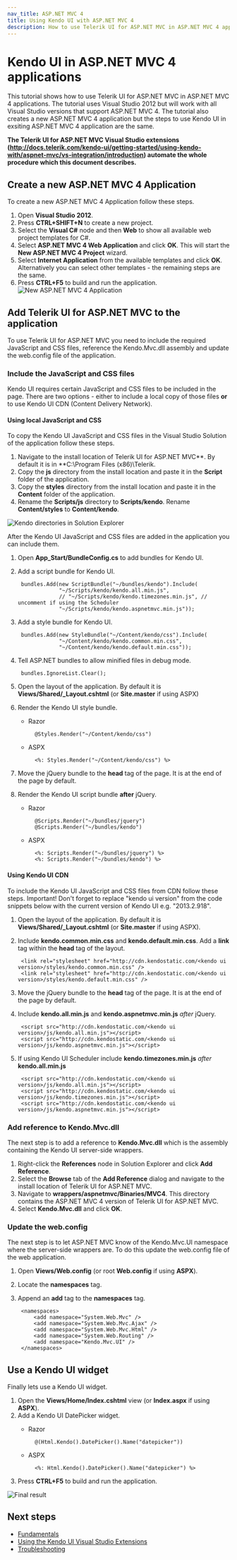 ```yaml
---
nav_title: ASP.NET MVC 4
title: Using Kendo UI with ASP.NET MVC 4
description: How to use Telerik UI for ASP.NET MVC in ASP.NET MVC 4 applications
---
```


# Kendo UI in ASP.NET MVC 4 applications
This tutorial shows how to use Telerik UI for ASP.NET MVC in ASP.NET MVC 4 applications. The tutorial uses Visual Studio 2012 but will work with all Visual Studio versions that support ASP.NET MVC 4. The tutorial also creates a new ASP.NET MVC 4 application but the steps to use Kendo UI in exsiting ASP.NET MVC 4 application are the same.

**The Telerik UI for ASP.NET MVC Visual Studio extensions (http://docs.telerik.com/kendo-ui/getting-started/using-kendo-with/aspnet-mvc/vs-integration/introduction) automate the whole procedure which this document describes.**
## Create a new ASP.NET MVC 4 Application

To create a new ASP.NET MVC 4 Application follow these steps.

1. Open **Visual Studio 2012**.
2. Press **CTRL+SHIFT+N** to create a new project.
3. Select the **Visual C#** node and then **Web** to show all available web project templates for C#.
4. Select **ASP.NET MVC 4 Web Application** and click **OK**. This will start the **New ASP.NET MVC 4 Project** wizard.
5. Select **Internet Application** from the available templates and click **OK**. Alternatively you can select other templates - the remaining steps are the same.
6. Press **CTRL+F5** to build and run the application.
![New ASP.NET MVC 4 Application](/getting-started/using-kendo-with/aspnet-mvc/images/mvc4-new-app.png)

## Add Telerik UI for ASP.NET MVC to the application
To use Telerik UI for ASP.NET MVC you need to include the required JavaScript and CSS files, reference the Kendo.Mvc.dll assembly and update the web.config file of the application.

### Include the JavaScript and CSS files
Kendo UI requires certain JavaScript and CSS files to be included in the page. There are two options - either to include a local copy of those files **or** to use Kendo UI CDN (Content Delivery Network).

#### Using local JavaScript and CSS
To copy the Kendo UI JavaScript and CSS files in the Visual Studio Solution of the application follow these steps.

1. Navigate to the install location of Telerik UI for ASP.NET MVC**. By default it is in **C:\Program Files (x86)\Telerik\.
2. Copy the **js** directory from the install location and paste it in the **Script** folder of the application.
3. Copy the **styles** directory from the install location and paste it in the **Content** folder of the application.
4. Rename the **Scripts/js** directory to **Scripts/kendo**. Rename **Content/styles** to **Content/kendo**.

![Kendo directories in Solution Explorer](/getting-started/using-kendo-with/aspnet-mvc/images/mvc4-solution.png)

After the Kendo UI JavaScript and CSS files are added in the application you can include them.

1. Open **App_Start/BundleConfig.cs** to add bundles for Kendo UI.
2. Add a script bundle for Kendo UI.

        bundles.Add(new ScriptBundle("~/bundles/kendo").Include(
                    "~/Scripts/kendo/kendo.all.min.js",
                    // "~/Scripts/kendo/kendo.timezones.min.js", // uncomment if using the Scheduler
                    "~/Scripts/kendo/kendo.aspnetmvc.min.js"));

3. Add a style bundle for Kendo UI.

        bundles.Add(new StyleBundle("~/Content/kendo/css").Include(
                    "~/Content/kendo/kendo.common.min.css",
                    "~/Content/kendo/kendo.default.min.css"));

4. Tell ASP.NET bundles to allow minified files in debug mode.

        bundles.IgnoreList.Clear();

5. Open the layout of the application. By default it is **Views/Shared/_Layout.cshtml** (or **Site.master** if using ASPX)
6. Render the Kendo UI style bundle.
    - Razor

            @Styles.Render("~/Content/kendo/css")
    - ASPX

            <%: Styles.Render("~/Content/kendo/css") %>

7. Move the jQuery bundle to the **head** tag of the page. It is at the end of the page by default.
8. Render the Kendo UI script bundle **after** jQuery.
    - Razor

            @Scripts.Render("~/bundles/jquery")
            @Scripts.Render("~/bundles/kendo")

    - ASPX

            <%: Scripts.Render("~/bundles/jquery") %>
            <%: Scripts.Render("~/bundles/kendo") %>

#### Using Kendo UI CDN

To include the Kendo UI JavaScript and CSS files from CDN follow these steps. Important! Don't forget to replace "kendo ui version" from the code snippets below with the current version of Kendo UI e.g. "2013.2.918".

1. Open the layout of the application. By default it is **Views/Shared/_Layout.cshtml** (or **Site.master** if using ASPX).
2. Include **kendo.common.min.css** and **kendo.default.min.css**. Add a **link** tag within the **head** tag of the layout.

        <link rel="stylesheet" href="http://cdn.kendostatic.com/<kendo ui version>/styles/kendo.common.min.css" />
        <link rel="stylesheet" href="http://cdn.kendostatic.com/<kendo ui version>/styles/kendo.default.min.css" />

3. Move the jQuery bundle to the **head** tag of the page. It is at the end of the page by default.
4. Include **kendo.all.min.js** and **kendo.aspnetmvc.min.js** _after_ jQuery.

        <script src="http://cdn.kendostatic.com/<kendo ui version>/js/kendo.all.min.js"></script>
        <script src="http://cdn.kendostatic.com/<kendo ui version>/js/kendo.aspnetmvc.min.js"></script>

5. If using Kendo UI Scheduler include **kendo.timezones.min.js** _after_ **kendo.all.min.js**

        <script src="http://cdn.kendostatic.com/<kendo ui version>/js/kendo.all.min.js"></script>
        <script src="http://cdn.kendostatic.com/<kendo ui version>/js/kendo.timezones.min.js"></script>
        <script src="http://cdn.kendostatic.com/<kendo ui version>/js/kendo.aspnetmvc.min.js"></script>

### Add reference to Kendo.Mvc.dll

The next step is to add a reference to **Kendo.Mvc.dll** which is the assembly containing the Kendo UI server-side wrappers.

1. Right-click the **References** node in Solution Explorer and click **Add Reference**.
2. Select the **Browse** tab of the **Add Reference** dialog and navigate to the install location of Telerik UI for ASP.NET MVC.
3. Navigate to **wrappers/aspnetmvc/Binaries/MVC4**. This directory contains the ASP.NET MVC 4 version of Telerik UI for ASP.NET MVC.
4. Select **Kendo.Mvc.dll** and click **OK**.

### Update the web.config

The next step is to let ASP.NET MVC know of the Kendo.Mvc.UI namespace where the server-side wrappers are. To do this update the web.config file of the web application.

1. Open **Views/Web.config** (or root **Web.config** if using **ASPX**).
2. Locate the **namespaces** tag.
3. Append an **add** tag to the **namespaces** tag.

        <namespaces>
            <add namespace="System.Web.Mvc" />
            <add namespace="System.Web.Mvc.Ajax" />
            <add namespace="System.Web.Mvc.Html" />
            <add namespace="System.Web.Routing" />
            <add namespace="Kendo.Mvc.UI" />
        </namespaces>

## Use a Kendo UI widget

Finally lets use a Kendo UI widget.

1. Open the **Views/Home/Index.cshtml** view (or **Index.aspx** if using **ASPX**).
2. Add a Kendo UI DatePicker widget.
    - Razor

            @(Html.Kendo().DatePicker().Name("datepicker"))
    - ASPX

            <%: Html.Kendo().DatePicker().Name("datepicker") %>

3. Press **CTRL+F5** to build and run the application.


![Final result](/getting-started/using-kendo-with/aspnet-mvc/images/mvc4-final.png)

## Next steps

* [Fundamentals](/getting-started/using-kendo-with/aspnet-mvc/fundamentals.md)
* [Using the Kendo UI Visual Studio Extensions](/getting-started/using-kendo-with/aspnet-mvc/vs-integration/introduction)
* [Troubleshooting](/getting-started/using-kendo-with/aspnet-mvc/troubleshooting)
